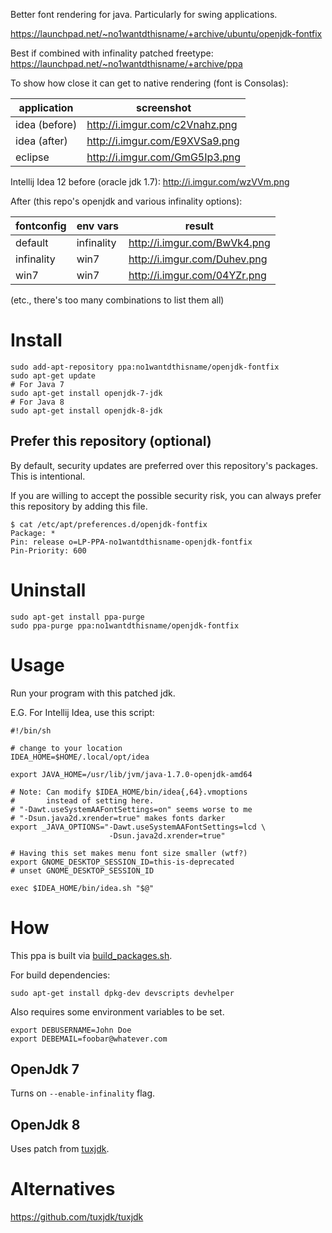 Better font rendering for java. Particularly for swing applications.

https://launchpad.net/~no1wantdthisname/+archive/ubuntu/openjdk-fontfix

Best if combined with infinality patched freetype:
https://launchpad.net/~no1wantdthisname/+archive/ppa

To show how close it can get to native rendering (font is Consolas):

| application   | screenshot                     |
| ------------- | ------------------------------ |
| idea (before) | http://i.imgur.com/c2Vnahz.png |
| idea (after)  | http://i.imgur.com/E9XVSa9.png |
| eclipse       | http://i.imgur.com/GmG5Ip3.png |

Intellij Idea 12 before (oracle jdk 1.7): http://i.imgur.com/wzVVm.png

After (this repo's openjdk and various infinality options):

| fontconfig | env vars   | result                       |
| ---------- | ---------- | ---------------------------- |
| default    | infinality | http://i.imgur.com/BwVk4.png |
| infinality | win7       | http://i.imgur.com/Duhev.png |
| win7       | win7       | http://i.imgur.com/04YZr.png | 

(etc., there's too many combinations to list them all)

# Install

```
sudo add-apt-repository ppa:no1wantdthisname/openjdk-fontfix
sudo apt-get update
# For Java 7
sudo apt-get install openjdk-7-jdk
# For Java 8
sudo apt-get install openjdk-8-jdk
```

## Prefer this repository (optional)

By default, security updates are preferred over this repository's packages.
This is intentional.

If you are willing to accept the possible security risk, you can always prefer this repository by adding this file.

```
$ cat /etc/apt/preferences.d/openjdk-fontfix
Package: *
Pin: release o=LP-PPA-no1wantdthisname-openjdk-fontfix
Pin-Priority: 600
```

# Uninstall

```
sudo apt-get install ppa-purge
sudo ppa-purge ppa:no1wantdthisname/openjdk-fontfix
```

# Usage

Run your program with this patched jdk.

E.G. For Intellij Idea, use this script:

```
#!/bin/sh

# change to your location
IDEA_HOME=$HOME/.local/opt/idea

export JAVA_HOME=/usr/lib/jvm/java-1.7.0-openjdk-amd64

# Note: Can modify $IDEA_HOME/bin/idea{,64}.vmoptions
#       instead of setting here.
# "-Dawt.useSystemAAFontSettings=on" seems worse to me
# "-Dsun.java2d.xrender=true" makes fonts darker
export _JAVA_OPTIONS="-Dawt.useSystemAAFontSettings=lcd \
                      -Dsun.java2d.xrender=true"

# Having this set makes menu font size smaller (wtf?)
export GNOME_DESKTOP_SESSION_ID=this-is-deprecated
# unset GNOME_DESKTOP_SESSION_ID

exec $IDEA_HOME/bin/idea.sh "$@"
```

# How

This ppa is built via [build_packages.sh](build_packages.sh).

For build dependencies:

```
sudo apt-get install dpkg-dev devscripts devhelper
```

Also requires some environment variables to be set.

```
export DEBUSERNAME=John Doe
export DEBEMAIL=foobar@whatever.com
```

## OpenJdk 7
Turns on `--enable-infinality` flag.

## OpenJdk 8
Uses patch from [tuxjdk](https://github.com/tuxjdk/tuxjdk).

# Alternatives

https://github.com/tuxjdk/tuxjdk
